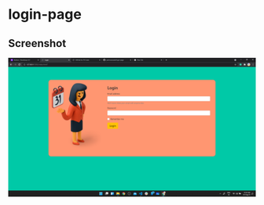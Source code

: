 # login-page




## Screenshot

![Bootstrap Login Page](https://github.com/yashnaravade/login-page/blob/master/screenshot/loginscreen.png)
